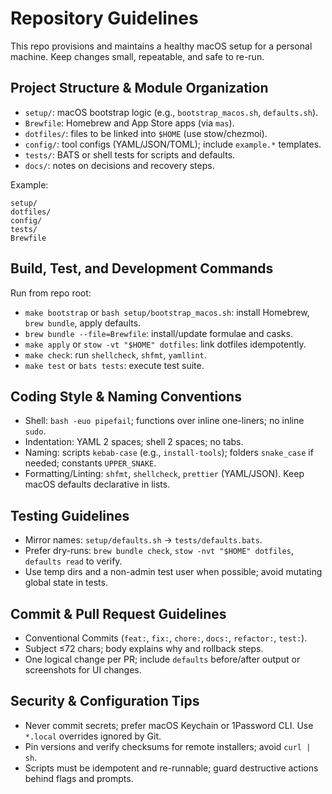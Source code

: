# Repository Guidelines

This repo provisions and maintains a healthy macOS setup for a personal machine. Keep changes small, repeatable, and safe to re-run.

## Project Structure & Module Organization

- `setup/`: macOS bootstrap logic (e.g., `bootstrap_macos.sh`, `defaults.sh`).
- `Brewfile`: Homebrew and App Store apps (via `mas`).
- `dotfiles/`: files to be linked into `$HOME` (use stow/chezmoi).
- `config/`: tool configs (YAML/JSON/TOML); include `example.*` templates.
- `tests/`: BATS or shell tests for scripts and defaults.
- `docs/`: notes on decisions and recovery steps.

Example:

```
setup/
dotfiles/
config/
tests/
Brewfile
```

## Build, Test, and Development Commands

Run from repo root:

- `make bootstrap` or `bash setup/bootstrap_macos.sh`: install Homebrew, `brew bundle`, apply defaults.
- `brew bundle --file=Brewfile`: install/update formulae and casks.
- `make apply` or `stow -vt "$HOME" dotfiles`: link dotfiles idempotently.
- `make check`: run `shellcheck`, `shfmt`, `yamllint`.
- `make test` or `bats tests`: execute test suite.

## Coding Style & Naming Conventions

- Shell: `bash -euo pipefail`; functions over inline one-liners; no inline `sudo`.
- Indentation: YAML 2 spaces; shell 2 spaces; no tabs.
- Naming: scripts `kebab-case` (e.g., `install-tools`); folders `snake_case` if needed; constants `UPPER_SNAKE`.
- Formatting/Linting: `shfmt`, `shellcheck`, `prettier` (YAML/JSON). Keep macOS defaults declarative in lists.

## Testing Guidelines

- Mirror names: `setup/defaults.sh` -> `tests/defaults.bats`.
- Prefer dry-runs: `brew bundle check`, `stow -nvt "$HOME" dotfiles`, `defaults read` to verify.
- Use temp dirs and a non-admin test user when possible; avoid mutating global state in tests.

## Commit & Pull Request Guidelines

- Conventional Commits (`feat:`, `fix:`, `chore:`, `docs:`, `refactor:`, `test:`).
- Subject ≤72 chars; body explains why and rollback steps.
- One logical change per PR; include `defaults` before/after output or screenshots for UI changes.

## Security & Configuration Tips

- Never commit secrets; prefer macOS Keychain or 1Password CLI. Use `*.local` overrides ignored by Git.
- Pin versions and verify checksums for remote installers; avoid `curl | sh`.
- Scripts must be idempotent and re-runnable; guard destructive actions behind flags and prompts.

